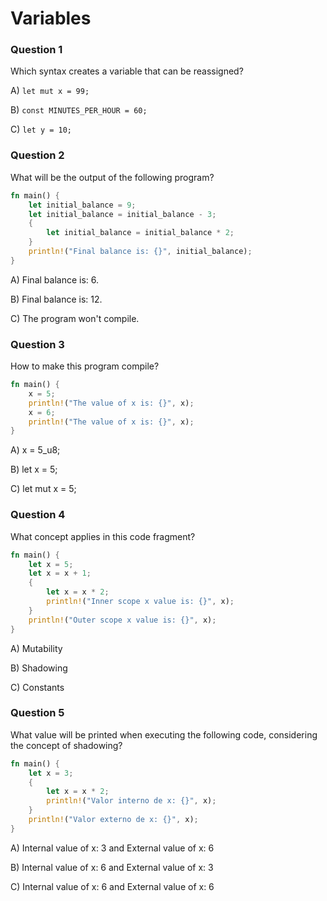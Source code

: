 # Variables

### Question 1

Which syntax creates a variable that can be reassigned?

A) `let mut x = 99;`

B) `const MINUTES_PER_HOUR = 60;`

C) `let y = 10;`

### Question 2

What will be the output of the following program?

```rust
fn main() {
    let initial_balance = 9;
    let initial_balance = initial_balance - 3;
    {
        let initial_balance = initial_balance * 2;
    }
    println!("Final balance is: {}", initial_balance);
}
```

A) Final balance is: 6. 

B) Final balance is: 12. 

C) The program won't compile.

### Question 3

How to make this program compile?

```rust
fn main() {
    x = 5;
    println!("The value of x is: {}", x);
    x = 6;
    println!("The value of x is: {}", x);
}
```

A) x = 5_u8;

B) let x = 5;

C) let mut x = 5;

### Question 4

What concept applies in this code fragment?

```rust
fn main() {
    let x = 5;
    let x = x + 1;
    {
        let x = x * 2;
        println!("Inner scope x value is: {}", x);
    }
    println!("Outer scope x value is: {}", x);
}
```

A) Mutability

B) Shadowing

C) Constants

### Question 5

What value will be printed when executing the following code, considering the concept of shadowing?

```rust
fn main() {
    let x = 3;
    {
        let x = x * 2;
        println!("Valor interno de x: {}", x);
    }
    println!("Valor externo de x: {}", x);
}

```

A) Internal value of x: 3 and External value of x: 6 

B) Internal value of x: 6 and External value of x: 3 

C) Internal value of x: 6 and External value of x: 6